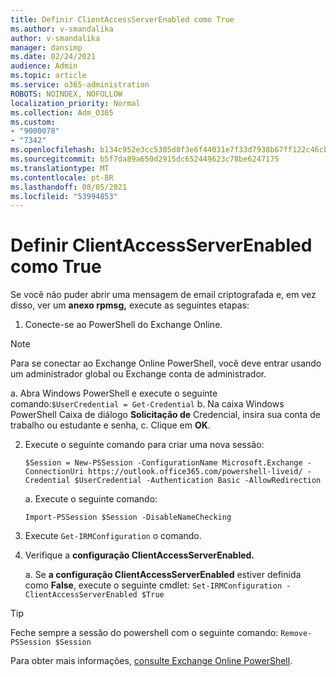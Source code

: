 ```yaml
---
title: Definir ClientAccessServerEnabled como True
ms.author: v-smandalika
author: v-smandalika
manager: dansimp
ms.date: 02/24/2021
audience: Admin
ms.topic: article
ms.service: o365-administration
ROBOTS: NOINDEX, NOFOLLOW
localization_priority: Normal
ms.collection: Adm_O365
ms.custom:
- "9000078"
- "7342"
ms.openlocfilehash: b134c952e3cc5305d8f3e6f44031e7f33d7938b67ff122c46cb74bbd33cbf59e
ms.sourcegitcommit: b5f7da89a650d2915dc652449623c78be6247175
ms.translationtype: MT
ms.contentlocale: pt-BR
ms.lasthandoff: 08/05/2021
ms.locfileid: "53994853"
---
```

# <a name="set-clientaccessserverenabled-to-true"></a>Definir ClientAccessServerEnabled como True

Se você não puder abrir uma mensagem de email criptografada e, em vez disso, ver um **anexo rpmsg,** execute as seguintes etapas:

1. Conecte-se ao PowerShell do Exchange Online.

> [!NOTE]
> Para se conectar ao Exchange Online PowerShell, você deve entrar usando um administrador global ou Exchange conta de administrador.

   a. Abra Windows PowerShell e execute o seguinte comando:`$UserCredential = Get-Credential`
b. Na caixa Windows PowerShell Caixa de diálogo **Solicitação de** Credencial, insira sua conta de trabalho ou estudante e senha, c. Clique em **OK**. 

2. Execute o seguinte comando para criar uma nova sessão:

    `$Session = New-PSSession -ConfigurationName Microsoft.Exchange -ConnectionUri https://outlook.office365.com/powershell-liveid/ -Credential $UserCredential -Authentication Basic -AllowRedirection`

    a. Execute o seguinte comando:
    
    `Import-PSSession $Session -DisableNameChecking`

3. Execute `Get-IRMConfiguration` o comando.

4. Verifique a **configuração ClientAccessServerEnabled.** 

    a. Se **a configuração ClientAccessServerEnabled** estiver definida como **False**, execute o seguinte cmdlet: `Set-IRMConfiguration -ClientAccessServerEnabled $True`

> [!TIP]
> Feche sempre a sessão do powershell com o seguinte comando: `Remove-PSSession $Session`

Para obter mais informações, [consulte Exchange Online PowerShell](https://docs.microsoft.com/powershell/exchange/connect-to-exchange-online-powershell).

